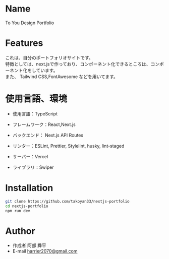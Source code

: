 
# Name 

To You Design Portfolio

# Features
 これは、自分のポートフォリオサイトです。<br>
 特徴としては、next.jsで作っており、コンポーネント化できるところは、コンポーネント化をしています。<br>
 また、 Tailwind CSS,FontAwesome などを用いてます。

# 使用言語、環境

- 使用言語：TypeScript

- フレームワーク：React,Next.js

- バックエンド： Next.js API Routes

- リンター：ESLint, Prettier, Stylelint, husky, lint-staged

- サーバー：Vercel

- ライブラリ：Swiper
 
# Installation
 
```bash
git clone https://github.com/takoyan33/nextjs-portfolio
cd nextjs-portfolio
npm run dev
```
 
# Author
 
* 作成者 阿部 舜平
* E-mail harrier2070@gmail.com